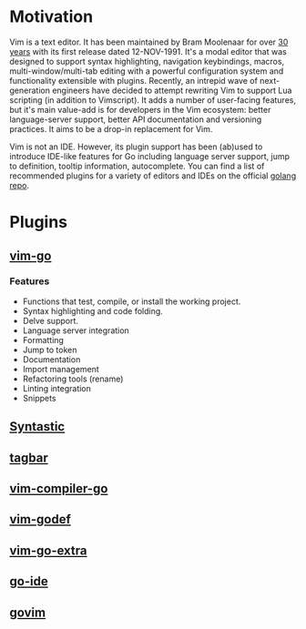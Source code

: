 # Motivation

Vim is a text editor. It has been maintained by Bram Moolenaar for over [30
years](https://web.archive.org/save/https://www.simplethread.com/vim-at-30-heres-why-its-still-relevant/)
with its first release dated 12-NOV-1991. It's a modal editor that was designed
to support syntax highlighting, navigation keybindings, macros,
multi-window/multi-tab editing with a powerful configuration system and
functionality extensible with plugins. Recently, an intrepid wave of
next-generation engineers have decided to attempt rewriting Vim to support Lua
scripting (in addition to Vimscript). It adds a number of user-facing features,
but it's main value-add is for developers in the Vim ecosystem: better
language-server support, better API documentation and versioning practices. It
aims to be a drop-in replacement for Vim.

Vim is not an IDE. However, its plugin support has been (ab)used to introduce
IDE-like features for Go including language server support, jump to definition,
tooltip information, autocomplete. You can find a list of recommended plugins
for a variety of editors and IDEs on the official [golang
repo](https://github.com/golang/go/wiki/IDEsAndTextEditorPlugins).


# Plugins

## [vim-go](https://github.com/fatih/vim-go)
### Features
  - Functions that test, compile, or install the working project.
  - Syntax highlighting and code folding.
  - Delve support.
  - Language server integration
  - Formatting
  - Jump to token
  - Documentation
  - Import management
  - Refactoring tools (rename)
  - Linting integration
  - Snippets

## [Syntastic](https://github.com/vim-syntastic/syntastic)

## [tagbar](https://github.com/preservim/tagbar)

## [vim-compiler-go](https://github.com/rjohnsondev/vim-compiler-go)

## [vim-godef](https://github.com/dgryski/vim-godef)

## [vim-go-extra](https://github.com/vim-jp/vim-go-extra)

## [go-ide](https://github.com/plentiform/go-ide)

## [govim](https://github.com/govim/govim)

